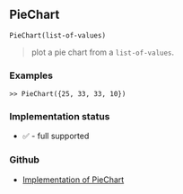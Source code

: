 ## PieChart

```
PieChart(list-of-values)
```

> plot a pie chart from a `list-of-values`.

### Examples
 
 
```
>> PieChart({25, 33, 33, 10})  
```






### Implementation status

* &#x2705; - full supported

### Github

* [Implementation of PieChart](https://github.com/axkr/symja_android_library/blob/master/symja_android_library/matheclipse-core/src/main/java/org/matheclipse/core/builtin/ManipulateFunction.java#L1925) 
